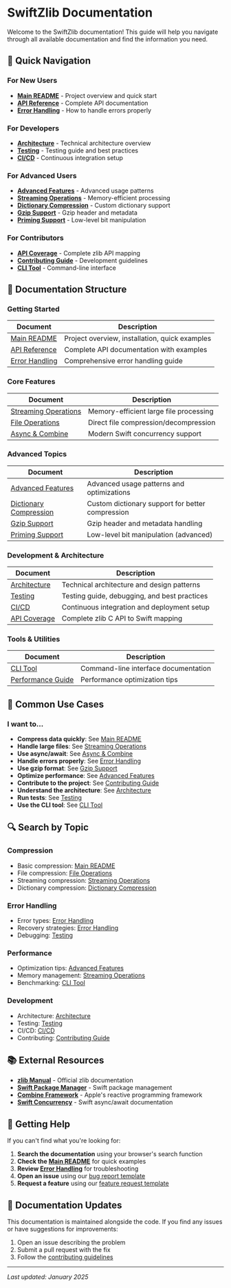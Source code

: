 # SwiftZlib Documentation

Welcome to the SwiftZlib documentation! This guide will help you navigate through all available documentation and find the information you need.

## 🚀 Quick Navigation

### For New Users

- **[Main README](../README.md)** - Project overview and quick start
- **[API Reference](API_REFERENCE.md)** - Complete API documentation
- **[Error Handling](ERROR_HANDLING.md)** - How to handle errors properly

### For Developers

- **[Architecture](ARCHITECTURE.md)** - Technical architecture overview
- **[Testing](TESTING.md)** - Testing guide and best practices
- **[CI/CD](CI_CD.md)** - Continuous integration setup

### For Advanced Users

- **[Advanced Features](ADVANCED_FEATURES.md)** - Advanced usage patterns
- **[Streaming Operations](STREAMING.md)** - Memory-efficient processing
- **[Dictionary Compression](DICTIONARY_COMPRESSION.md)** - Custom dictionary support
- **[Gzip Support](GZIP_SUPPORT.md)** - Gzip header and metadata
- **[Priming Support](PRIMING.md)** - Low-level bit manipulation

### For Contributors

- **[API Coverage](API_COVERAGE.md)** - Complete zlib API mapping
- **[Contributing Guide](../CONTRIBUTING.md)** - Development guidelines
- **[CLI Tool](../README_CLI.md)** - Command-line interface

## 📖 Documentation Structure

### Getting Started

| Document                            | Description                                    |
| ----------------------------------- | ---------------------------------------------- |
| [Main README](../README.md)         | Project overview, installation, quick examples |
| [API Reference](API_REFERENCE.md)   | Complete API documentation with examples       |
| [Error Handling](ERROR_HANDLING.md) | Comprehensive error handling guide             |

### Core Features

| Document                                     | Description                            |
| -------------------------------------------- | -------------------------------------- |
| [Streaming Operations](STREAMING.md)         | Memory-efficient large file processing |
| [File Operations](README.md#file-operations) | Direct file compression/decompression  |
| [Async & Combine](README.md#async--combine)  | Modern Swift concurrency support       |

### Advanced Topics

| Document                                            | Description                                      |
| --------------------------------------------------- | ------------------------------------------------ |
| [Advanced Features](ADVANCED_FEATURES.md)           | Advanced usage patterns and optimizations        |
| [Dictionary Compression](DICTIONARY_COMPRESSION.md) | Custom dictionary support for better compression |
| [Gzip Support](GZIP_SUPPORT.md)                     | Gzip header and metadata handling                |
| [Priming Support](PRIMING.md)                       | Low-level bit manipulation (advanced)            |

### Development & Architecture

| Document                        | Description                                  |
| ------------------------------- | -------------------------------------------- |
| [Architecture](ARCHITECTURE.md) | Technical architecture and design patterns   |
| [Testing](TESTING.md)           | Testing guide, debugging, and best practices |
| [CI/CD](CI_CD.md)               | Continuous integration and deployment setup  |
| [API Coverage](API_COVERAGE.md) | Complete zlib C API to Swift mapping         |

### Tools & Utilities

| Document                                   | Description                          |
| ------------------------------------------ | ------------------------------------ |
| [CLI Tool](../README_CLI.md)               | Command-line interface documentation |
| [Performance Guide](README.md#performance) | Performance optimization tips        |

## 🎯 Common Use Cases

### I want to...

- **Compress data quickly**: See [Main README](../README.md#quick-start)
- **Handle large files**: See [Streaming Operations](STREAMING.md)
- **Use async/await**: See [Async & Combine](README.md#async--combine)
- **Handle errors properly**: See [Error Handling](ERROR_HANDLING.md)
- **Use gzip format**: See [Gzip Support](GZIP_SUPPORT.md)
- **Optimize performance**: See [Advanced Features](ADVANCED_FEATURES.md)
- **Contribute to the project**: See [Contributing Guide](../CONTRIBUTING.md)
- **Understand the architecture**: See [Architecture](ARCHITECTURE.md)
- **Run tests**: See [Testing](TESTING.md)
- **Use the CLI tool**: See [CLI Tool](../README_CLI.md)

## 🔍 Search by Topic

### Compression

- Basic compression: [Main README](../README.md#basic-compression)
- File compression: [File Operations](README.md#file-operations)
- Streaming compression: [Streaming Operations](STREAMING.md)
- Dictionary compression: [Dictionary Compression](DICTIONARY_COMPRESSION.md)

### Error Handling

- Error types: [Error Handling](ERROR_HANDLING.md#error-types)
- Recovery strategies: [Error Handling](ERROR_HANDLING.md#error-recovery)
- Debugging: [Testing](TESTING.md#debugging-tests)

### Performance

- Optimization tips: [Advanced Features](ADVANCED_FEATURES.md#performance-optimization)
- Memory management: [Streaming Operations](STREAMING.md#memory-management)
- Benchmarking: [CLI Tool](../README_CLI.md#benchmarking)

### Development

- Architecture: [Architecture](ARCHITECTURE.md)
- Testing: [Testing](TESTING.md)
- CI/CD: [CI/CD](CI_CD.md)
- Contributing: [Contributing Guide](../CONTRIBUTING.md)

## 📚 External Resources

- **[zlib Manual](https://zlib.net/manual.html)** - Official zlib documentation
- **[Swift Package Manager](https://swift.org/package-manager/)** - Swift package management
- **[Combine Framework](https://developer.apple.com/documentation/combine)** - Apple's reactive programming framework
- **[Swift Concurrency](https://docs.swift.org/swift-book/documentation/the-swift-programming-language/concurrency/)** - Swift async/await documentation

## 🤝 Getting Help

If you can't find what you're looking for:

1. **Search the documentation** using your browser's search function
2. **Check the [Main README](../README.md)** for quick examples
3. **Review [Error Handling](ERROR_HANDLING.md)** for troubleshooting
4. **Open an issue** using our [bug report template](../.github/ISSUE_TEMPLATE/bug_report.md)
5. **Request a feature** using our [feature request template](../.github/ISSUE_TEMPLATE/feature_request.md)

## 📝 Documentation Updates

This documentation is maintained alongside the code. If you find any issues or have suggestions for improvements:

1. Open an issue describing the problem
2. Submit a pull request with the fix
3. Follow the [contributing guidelines](../CONTRIBUTING.md)

---

_Last updated: January 2025_
